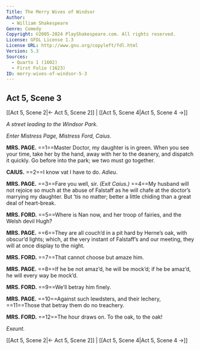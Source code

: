 ```yaml
---
Title: The Merry Wives of Windsor
Author: 
  - William Shakespeare
Genre: Comedy
Copyright: ©2005-2024 PlayShakespeare.com. All rights reserved.
License: GFDL License 1.3
License URL: http://www.gnu.org/copyleft/fdl.html
Version: 5.3
Sources:
  - Quarto 1 (1602)
  - First Folio (1623)
ID: merry-wives-of-windsor-5-3
---
```


## Act 5, Scene 3
[[Act 5, Scene 2|← Act 5, Scene 2]] | [[Act 5, Scene 4|Act 5, Scene 4 →]]

*A street leading to the Windsor Park.*

*Enter Mistress Page, Mistress Ford, Caius.*

**MRS. PAGE.**
==1==Master Doctor, my daughter is in green. When you see your time, take her by the hand, away with her to the deanery, and dispatch it quickly. Go before into the park; we two must go together.

**CAIUS.**
==2==I know vat I have to do. *Adieu*.

**MRS. PAGE.**
==3==Fare you well, sir.
*(Exit Caius.)*
==4==My husband will not rejoice so much at the abuse of Falstaff as he will chafe at the doctor’s marrying my daughter. But ’tis no matter; better a little chiding than a great deal of heart-break.

**MRS. FORD.**
==5==Where is Nan now, and her troop of fairies, and the Welsh devil Hugh?

**MRS. PAGE.**
==6==They are all couch’d in a pit hard by Herne’s oak, with obscur’d lights; which, at the very instant of Falstaff’s and our meeting, they will at once display to the night.

**MRS. FORD.**
==7==That cannot choose but amaze him.

**MRS. PAGE.**
==8==If he be not amaz’d, he will be mock’d; if he be amaz’d, he will every way be mock’d.

**MRS. FORD.**
==9==We’ll betray him finely.

**MRS. PAGE.**
==10==Against such lewdsters, and their lechery,
==11==Those that betray them do no treachery.

**MRS. FORD.**
==12==The hour draws on. To the oak, to the oak!

*Exeunt.*

[[Act 5, Scene 2|← Act 5, Scene 2]] | [[Act 5, Scene 4|Act 5, Scene 4 →]]